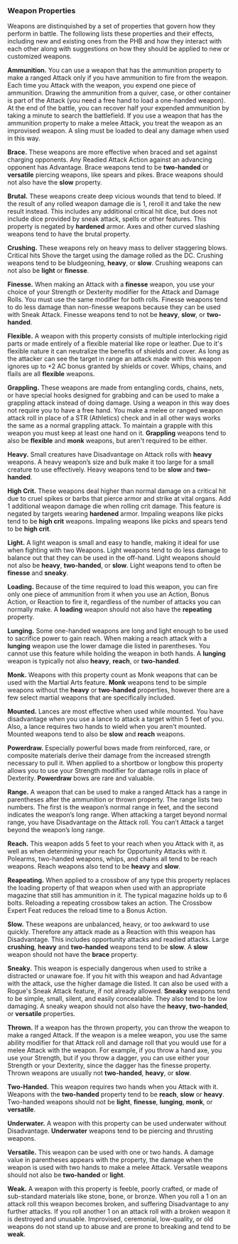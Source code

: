 ### Weapon Properties

Weapons are distinquished by a set of properties that govern how they perform in battle. The following lists these properties and their effects, including new and existing ones from the PHB and how they interact with each other along with suggestions on how they should be applied to new or customized weapons.

**Ammunition.** You can use a weapon that has the ammunition property to make a ranged Attack only if you have ammunition to fire from the weapon. Each time you Attack with the weapon, you expend one piece of ammunition. Drawing the ammunition from a quiver, case, or other container is part of the Attack (you need a free hand to load a one-handed weapon). At the end of the battle, you can recover half your expended ammunition by taking a minute to search the battlefield. If you use a weapon that has the ammunition property to make a melee Attack, you treat the weapon as an improvised weapon. A sling must be loaded to deal any damage when used in this way.

**Brace.** These weapons are more effective when braced and set against charging opponents. Any Readied Attack Action against an advancing opponent has Advantage. Brace weapons tend to be **two-handed** or **versatile** piercing weapons, like spears and pikes. Brace weapons should not also have the **slow** property.

**Brutal.** These weapons create deep vicious wounds that tend to bleed. If the result of any rolled weapon damage die is 1, reroll it and take the new result instead. This includes any additional critical hit dice, but does not include dice provided by sneak attack, spells or other features. This property is negated by **hardened** armor. Axes and other curved slashing weapons tend to have the brutal property. 

**Crushing.** These weapons rely on heavy mass to deliver staggering blows. Critical hits Shove the target using the damage rolled as the DC. Crushing weapons tend to be bludgeoning, **heavy**, or **slow**. Crushing weapons can not also be **light** or **finesse**.

**Finesse.** When making an Attack with a **finesse** weapon, you use your choice of your Strength or Dexterity modifier for the Attack and Damage Rolls. You must use the same modifier for both rolls. Finesse weapons tend to do less damage than non-finesse weapons because they can be used with Sneak Attack. Finesse weapons tend to not be **heavy**, **slow**, or **two-handed**.

**Flexible.** A weapon with this property consists of multiple interlocking rigid parts or made entirely of a flexible material like rope or leather. Due to it's flexible nature it can neutralize the benefits of shields and cover. As long as the attacker can see the target in range an attack made with this weapon ignores up to +2 AC bonus granted by shields or cover. Whips, chains, and flails are all **flexible** weapons.

**Grappling.** These weapons are made from entangling cords, chains, nets, or have special hooks designed for grabbing and can be used to make a grappling attack instead of doing damage. Using a weapon in this way does not require you to have a free hand. You make a melee or ranged weapon attack roll in place of a STR (Athletics) check and in all other ways works the same as a normal grappling attack. To maintain a grapple with this weapon you must keep at least one hand on it. **Grappling** weapons tend to also be **flexible** and **monk** weapons, but aren't required to be either.

**Heavy.** Small creatures have Disadvantage on Attack rolls with **heavy** weapons. A heavy weapon’s size and bulk make it too large for a small creature to use effectively. Heavy weapons tend to be **slow** and **two-handed**.

**High Crit.** These weapons deal higher than normal damage on a critical hit due to cruel spikes or barbs that pierce armor and strike at vital organs.
Add 1 additional weapon damage die when rolling crit damage. This feature is negated by targets wearing **hardened** armor. Impaling weapons like picks tend to be **high crit** weapons. Impaling weapons like picks and spears tend to be **high crit**.

**Light.** A light weapon is small and easy to handle, making it ideal for use when fighting with two Weapons. Light weapons tend to do less damage to balance out that they can be used in the off-hand. Light weapons should not also be **heavy**, **two-handed**, or **slow**. Light weapons tend to often be **finesse** and **sneaky**.

**Loading.** Because of the time required to load this weapon, you can fire only one piece of ammunition from it when you use an Action, Bonus Action, or Reaction to fire it, regardless of the number of attacks you can normally make. A **loading** weapon should not also have the **repeating** property.

**Lunging.** Some one-handed weapons are long and light enough to be used to sacrifice power to gain reach. When making a reach attack with a **lunging** weapon use the lower damage die listed in parentheses. You cannot use this feature while holding the weapon in both hands. A **lunging** weapon is typically not also **heavy**, **reach**, or **two-handed**.

**Monk.** Weapons with this property count as Monk weapons that can be used with the Martial Arts feature. **Monk** weapons tend to be simple weapons without the **heavy** or **two-handed** properties, however there are a few select martial weapons that are specifically included.

**Mounted.** Lances are most effective when used while mounted. You have disadvantage when you use a lance to attack a target within 5 feet of you. Also, a lance requires two hands to wield when you aren't mounted. Mounted weapons tend to also be **slow** and **reach** weapons.

**Powerdraw.** Especially powerful bows made from reinforced, rare, or composite materials derive their damage from the increased strength necessary to pull it. When applied to a shortbow or longbow this property allows you to use your Strength modifier for damage rolls in place of Dexterity. **Powerdraw** bows are rare and valuable.

**Range.** A weapon that can be used to make a ranged Attack has a range in parentheses after the ammunition or thrown property. The range lists two numbers. The first is the weapon’s normal range in feet, and the second indicates the weapon’s long range. When attacking a target beyond normal range, you have Disadvantage on the Attack roll. You can’t Attack a target beyond the weapon’s long range.

**Reach.** This weapon adds 5 feet to your reach when you Attack with it, as well as when determining your reach for Opportunity Attacks with it. Polearms, two-handed weapons, whips, and chains all tend to be reach weapons. Reach weapons also tend to be **heavy** and **slow**.

**Reapeating.** When applied to a crossbow of any type this property replaces the loading property of that weapon when used with an appropriate magazine that still has ammunition in it. The typical magazine holds up to 6 bolts. Reloading a repeating crossbow takes an action. The Crossbow Expert Feat reduces the reload time to a Bonus Action.

**Slow.** These weapons are unbalanced, heavy, or too awkward to use quickly. Therefore any attack made as a Reaction with this weapon has Disadvantage. This includes opportunity attacks and readied attacks. Large **crushing**, **heavy** and **two-handed** weapons tend to be **slow**. A **slow** weapon should not have the **brace** property.

**Sneaky.** This weapon is especially dangerous when used to strike a distracted or unaware foe. If you hit with this weapon and had Advantage with the attack, use the higher damage die listed. It can also be used with a Rogue's Sneak Attack feature, if not already allowed. **Sneaky** weapons tend to be simple, small, silent, and easily concealable. They also tend to be low damaging. A sneaky weapon should not also have the **heavy**, **two-handed**, or **versatile** properties.

**Thrown.** If a weapon has the thrown property, you can throw the weapon to make a ranged Attack. If the weapon is a melee weapon, you use the same ability modifier for that Attack roll and damage roll that you would use for a melee Attack with the weapon. For example, if you throw a hand axe, you use your Strength, but if you throw a dagger, you can use either your Strength or your Dexterity, since the dagger has the finesse property. Thrown weapons are usually not **two-handed**, **heavy**, or **slow**.

**Two-Handed.** This weapon requires two hands when you Attack with it. Weapons with the **two-handed** property tend to be **reach**, **slow** or **heavy**. Two-handed weapons should not be **light**, **finesse**, **lunging**, **monk**, or **versatile**.

**Underwater.** A weapon with this property can be used underwater without Disadvantage. **Underwater** weapons tend to be piercing and thrusting weapons.

**Versatile.** This weapon can be used with one or two hands. A damage value in parentheses appears with the property, the damage when the weapon is used with two hands to make a melee Attack. Versatile weapons should not also be **two-handed** or **light**.

**Weak.** A weapon with this property is feeble, poorly crafted, or made of sub-standard materials like stone, bone, or bronze. When you roll a 1 on an attack roll this weapon becomes broken, and suffering Disadvantage to any further attacks. If you roll another 1 on an attack roll with a broken weapon it is destroyed and unusable. Improvised, ceremonial, low-quality, or old weapons do not stand up to abuse and are prone to breaking and tend to be **weak**.
